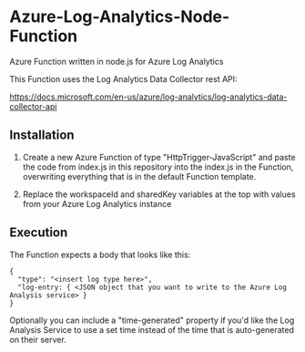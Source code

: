 # Azure-Log-Analytics-Node-Function
Azure Function written in node.js for Azure Log Analytics

This Function uses the Log Analytics Data Collector rest API:

https://docs.microsoft.com/en-us/azure/log-analytics/log-analytics-data-collector-api

## Installation
1. Create a new Azure Function of type "HttpTrigger-JavaScript" and paste the code from index.js in this repository into the index.js in the Function, overwriting everything that is in the default Function template.

2. Replace the workspaceId and sharedKey variables at the top with values from your Azure Log Analytics instance

## Execution
The Function expects a body that looks like this:

```
{
  "type": "<insert log type here>",
  "log-entry: { <JSON object that you want to write to the Azure Log Analysis service> }
}
```

Optionally you can include a "time-generated" property if you'd like the Log Analysis Service to use a set time instead of the time that is auto-generated on their server.
